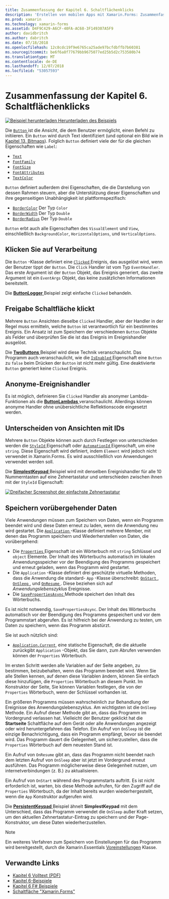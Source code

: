 ```yaml
---
title: Zusammenfassung der Kapitel 6. Schaltflächenklicks
description: 'Erstellen von mobilen Apps mit Xamarin.Forms: Zusammenfassung der Kapitel 6. Schaltflächenklicks'
ms.prod: xamarin
ms.technology: xamarin-forms
ms.assetid: D4F9C429-A6CF-40FA-AC68-3F149307A5F9
author: davidbritch
ms.author: dabritch
ms.date: 07/18/2018
ms.openlocfilehash: 12c8cdc19f9e6765ca25ade97bcfdbffb7b60381
ms.sourcegitcommit: be6f6a8f77679bb9675077ed25b5d2c753580b74
ms.translationtype: MT
ms.contentlocale: de-DE
ms.lasthandoff: 12/07/2018
ms.locfileid: "53057593"
---
```

# <a name="summary-of-chapter-6-button-clicks"></a>Zusammenfassung der Kapitel 6. Schaltflächenklicks

[![Beispiel herunterladen](~/media/shared/download.png) Herunterladen des Beispiels](https://github.com/xamarin/xamarin-forms-book-samples/tree/master/Chapter06)

Die [ `Button` ](xref:Xamarin.Forms.Button) ist die Ansicht, die dem Benutzer ermöglicht, einen Befehl zu initiieren. Ein `Button` wird durch Text identifiziert (und optional ein Bild wie in [Kapitel 13, Bitmaps](chapter13.md)). Folglich `Button` definiert viele der für die gleichen Eigenschaften wie `Label`:

- [`Text`](xref:Xamarin.Forms.Button.Text)
- [`FontFamily`](xref:Xamarin.Forms.Button.FontFamily)
- [`FontSize`](xref:Xamarin.Forms.Button.FontSize)
- [`FontAttributes`](xref:Xamarin.Forms.Button.FontAttributes)
- [`TextColor`](xref:Xamarin.Forms.Button.TextColor)

`Button` definiert außerdem drei Eigenschaften, die die Darstellung von dessen Rahmen steuern, aber die Unterstützung dieser Eigenschaften und ihre gegenseitigen Unabhängigkeit ist plattformspezifisch:

- [`BorderColor`](xref:Xamarin.Forms.Button.BorderColor) Der Typ `Color`
- [`BorderWidth`](xref:Xamarin.Forms.Button.BorderWidth) Der Typ `Double`
- [`BorderRadius`](xref:Xamarin.Forms.Button.BorderRadius) Der Typ `Double`

`Button` erbt auch alle Eigenschaften des `VisualElement` und `View`, einschließlich `BackgroundColor`, `HorizontalOptions`, und `VerticalOptions`.

## <a name="processing-the-click"></a>Klicken Sie auf Verarbeitung

Die `Button` -Klasse definiert eine [ `Clicked` ](xref:Xamarin.Forms.Button.Clicked) Ereignis, das ausgelöst wird, wenn der Benutzer tippt der `Button`. Die `Click` Handler ist vom Typ `EventHandler`. Das erste Argument ist der `Button` Objekt, das Ereignis generiert, das zweite Argument ist ein `EventArgs` Objekt, das keine zusätzlichen Informationen bereitstellt.

Die [ **ButtonLogger** ](https://github.com/xamarin/xamarin-forms-book-samples/tree/master/Chapter06/ButtonLogger) Beispiel zeigt einfache `Clicked` behandeln.

## <a name="sharing-button-clicks"></a>Freigabe Schaltfläche klickt

Mehrere `Button` Ansichten dieselbe `Clicked` Handler, aber der Handler in der Regel muss ermitteln, welche `Button` ist verantwortlich für ein bestimmtes Ereignis. Ein Ansatz ist zum Speichern der verschiedenen `Button` Objekte als Felder und überprüfen Sie die ist das Ereignis im Ereignishandler ausgelöst.

Die [ **TwoButtons** ](https://github.com/xamarin/xamarin-forms-book-samples/tree/master/Chapter06/TwoButtons) Beispiel wird diese Technik veranschaulicht. Das Programm auch veranschaulicht, wie die [ `IsEnabled` ](xref:Xamarin.Forms.VisualElement.IsEnabled) Eigenschaft eine `Button` zu `false` beim Drücken der `Button` ist nicht mehr gültig. Eine deaktivierte `Button` generiert keine `Clicked` Ereignis.

## <a name="anonymous-event-handlers"></a>Anonyme-Ereignishandler

Es ist möglich, definieren Sie `Clicked` Handler als anonymer Lambda-Funktionen als die [ **ButtonLambdas** ](https://github.com/xamarin/xamarin-forms-book-samples/tree/master/Chapter06/ButtonLambdas) veranschaulicht. Allerdings können anonyme Handler ohne unübersichtliche Reflektionscode eingesetzt werden.

## <a name="distinguishing-views-with-ids"></a>Unterscheiden von Ansichten mit IDs

Mehrere `Button` Objekte können auch durch Festlegen von unterschieden werden die [ `StyleId` ](xref:Xamarin.Forms.Element.StyleId) Eigenschaft oder [ `AutomationId` ](xref:Xamarin.Forms.Element.AutomationId) Eigenschaft, um eine `string`. Diese Eigenschaft wird definiert, indem `Element` wird jedoch nicht verwendet in Xamarin.Forms. Es wird ausschließlich von Anwendungen verwendet werden soll.

Die [ **SimplestKeypad** ](https://github.com/xamarin/xamarin-forms-book-samples/tree/master/Chapter06/SimplestKeypad) Beispiel wird mit denselben Ereignishandler für alle 10 Nummerntasten auf eine Zehnertastatur und unterschieden zwischen ihnen mit der `StyleId` Eigenschaft:

[![Dreifacher Screenshot der einfachste Zehnertastatur](images/ch06fg04-small.png "Rechner")](images/ch06fg04-large.png#lightbox "Rechner")

## <a name="saving-transient-data"></a>Speichern vorübergehender Daten

Viele Anwendungen müssen zum Speichern von Daten, wenn ein Programm beendet wird und diese Daten erneut zu laden, wenn die Anwendung neu wird gestartet. Die [ `Application` ](xref:Xamarin.Forms.Application) -Klasse definiert mehrere Member, mit denen das Programm speichern und Wiederherstellen von Daten, die vorübergehend:

- Die [ `Properties` ](xref:Xamarin.Forms.Application.Properties) Eigenschaft ist ein Wörterbuch mit `string` Schlüssel und `object` Elemente. Der Inhalt des Wörterbuchs automatisch im lokalen Anwendungsspeicher vor der Beendigung des Programms gespeichert und erneut geladen, wenn das Programm wird gestartet.
- Die `Application` -Klasse definiert drei geschützte virtuelle Methoden, dass die Anwendung die standard- `App` -Klasse überschreibt: [ `OnStart` ](xref:Xamarin.Forms.Application.OnStart), [ `OnSleep` ](xref:Xamarin.Forms.Application.OnSleep), und [ `OnResume` ](xref:Xamarin.Forms.Application.OnResume). Diese beziehen sich auf *Anwendungslebenszyklus* Ereignisse.
- Die [ `SavePropertiesAsync` ](xref:Xamarin.Forms.Application.SavePropertiesAsync) Methode speichert den Inhalt des Wörterbuchs.

Es ist nicht notwendig, `SavePropertiesAsync`. Der Inhalt des Wörterbuchs automatisch vor der Beendigung des Programms gespeichert und vor dem Programmstart abgerufen. Es ist hilfreich bei der Anwendung zu testen, um Daten zu speichern, wenn das Programm abstürzt.

Sie ist auch nützlich sind:

- [`Application.Current`](xref:Xamarin.Forms.Application.Current), eine statische Eigenschaft, die die aktuelle zurückgibt `Application` -Objekt, das Sie dann, zum Abrufen verwenden können der `Properties` Wörterbuch.

Im ersten Schritt werden alle Variablen auf der Seite angeben, zu bestimmen, beizubehalten, wenn das Programm beendet wird. Wenn Sie alle Stellen kennen, auf denen diese Variablen ändern, können Sie einfach diese hinzufügen, die `Properties` Wörterbuch an diesem Punkt. Im Konstruktor der Seite, Sie können Variablen festlegen, die von der `Properties` Wörterbuch, wenn der Schlüssel vorhanden ist.

Ein größeren Programms müssen wahrscheinlich zur Behandlung der Ereignisse des Anwendungslebenszyklus. Am wichtigsten ist die `OnSleep` Methode. Ein Aufruf dieser Methode gibt an, dass das Programm im Vordergrund verlassen hat. Vielleicht der Benutzer geklickt hat die **Startseite** Schaltfläche auf dem Gerät oder alle Anwendungen angezeigt oder wird heruntergefahren das Telefon. Ein Aufruf von `OnSleep` ist die einzige Benachrichtigung, dass ein Programm empfängt, bevor sie beendet wird. Das Programm dauert die Gelegenheit, um sicherzustellen, dass die `Properties` Wörterbuch auf dem neuesten Stand ist.

Ein Aufruf von `OnResume` gibt an, dass das Programm nicht beendet nach dem letzten Aufruf von `OnSleep` aber ist jetzt im Vordergrund erneut ausführen. Das Programm möglicherweise diese Gelegenheit nutzen, um internetverbindungen (z. B.) zu aktualisieren.

Ein Aufruf von `OnStart` während des Programmstarts auftritt. Es ist nicht erforderlich ist, warten, bis diese Methode aufrufen, für den Zugriff auf die `Properties` Wörterbuch, da der Inhalt bereits wurden wiederhergestellt, wenn die `App` Konstruktor aufgerufen wird.

Die [ **PersistentKeypad** ](https://github.com/xamarin/xamarin-forms-book-samples/tree/master/Chapter06/PersistentKeypad) Beispiel ähnelt **SimplestKeypad** mit dem Unterschied, dass das Programm verwendet die `OnSleep` außer Kraft setzen, um den aktuellen Zehnertastatur-Eintrag zu speichern und der Page-Konstruktor, um diese Daten wiederherzustellen.

> [!NOTE]
> Ein weiteres Verfahren zum Speichern von Einstellungen für das Programm wird bereitgestellt, durch die Xamarin.Essentials [Voreinstellungen](~/essentials/preferences.md) Klasse.

## <a name="related-links"></a>Verwandte Links

- [Kapitel 6 Volltext (PDF)](https://download.xamarin.com/developer/xamarin-forms-book/XamarinFormsBook-Ch06-Apr2016.pdf)
- [Kapitel 6-Beispiele](https://github.com/xamarin/xamarin-forms-book-samples/tree/master/Chapter06)
- [Kapitel 6 F# Beispiele](https://github.com/xamarin/xamarin-forms-book-samples/tree/master/Chapter06/FS)
- [Schaltfläche "Xamarin.Forms"](~/xamarin-forms/user-interface/button.md)
